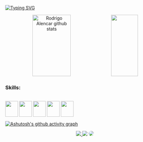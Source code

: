 [![Typing SVG](https://readme-typing-svg.herokuapp.com/?color=00FFFF&size=35&center=true&vCenter=true&width=1000&lines=HELLO!+My+name+is+Rodrigo+Alencar;I'm+25+years+old;I'm+from+Brazil;I'm+Java+And+Python+Developer;Be+Welcome!+:%29)](https://git.io/typing-svg)

<div align="center">  
  <img width="49%" height="195px" src="https://github-readme-stats.vercel.app/api?username=kinnslayer&show_icons=true&count_private=true&hide_border=true&title_color=00ffff&icon_color=3cb371&text_color=c9d1d9&bg_color=0d1117" alt="Rodrigo Alencar github stats" /> 
  <img width="41%" height="195px" src="https://github-readme-stats.vercel.app/api/top-langs/?username=kinnslayer&layout=compact&hide_border=true&title_color=00ffff&text_color=ff91a4&bg_color=0d1117" />
</div>

### Skills:
<div style="display: inline_block"><br>
 <img align="center" width="40" height="50" src="https://cdn.jsdelivr.net/gh/devicons/devicon/icons/java/java-original.svg"/>
 <img align="center" width="40" height="50" src="https://cdn.jsdelivr.net/gh/devicons/devicon/icons/python/python-original.svg"/>
 <img align="center" width="40" height="50" src="https://cdn.jsdelivr.net/gh/devicons/devicon/icons/spring/spring-original.svg"/>                                  
 <img align="center" width="40" height="50" src="https://cdn.jsdelivr.net/gh/devicons/devicon/icons/angularjs/angularjs-original.svg"/>   
 <img align="center" width="40" height="50" src="https://cdn.jsdelivr.net/gh/devicons/devicon/icons/flask/flask-original.svg"/>            
</div> 
   
[![Ashutosh's github activity graph](https://github-readme-activity-graph.cyclic.app/graph?username=kinnslayer&bg_color=0d1117&color=00ff00&line=2f4f4f&point=00ff00&area=true&hide_border=true)](https://github.com/ashutosh00710/github-readme-activity-graph)

<div align="center"> 
<a href="https://instagram.com/rod_alenc" target="_blank"><img src="https://img.shields.io/badge/-Instagram-%23E4405F?style=for-the-badge&logo=instagram&logoColor=white"</a>
<a href = "mailto:rodrigo.sd.alencar@gmail.com"> <img src="https://img.shields.io/badge/-Gmail-%23333?style=for-the-badge&logo=gmail&logoColor=white" target="_blank"></a>
<a href="https://www.linkedin.com/in/rodrigo-s-alencar/" target="_blank"><img src="https://img.shields.io/badge/-LinkedIn-%230077B5?style=for-the-badge&logo=linkedin&logoColor=white" style="border-radius: 30px" target="_blank"></a> 
 </div>
         
